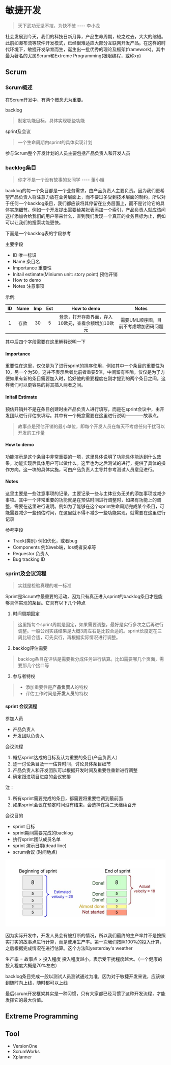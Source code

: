 # 敏捷开发
> 天下武功无坚不摧，为快不破 ---- 李小龙

社会发展到今天，我们的科技日新月异，产品生命周期，较之过去，大大的缩短。此前如瀑布流等软件开发模式，已经很难适应大部分互联网开发产品。在这样的时代环境下，敏捷开发孕育而生，诞生出一批优秀的理论及框架(framework)。其中最为著名的尤属Scrum和Extreme Programming(极限编程，或称xp)

## Scrum

### Scrum概述

在Scrum开发中，有两个概念尤为重要。

backlog
> 制定功能目标，具体实现哪些功能

sprint及会议
> 一个生命周期内sprint的具体实现计划

参与Scrum整个开发计划的人员主要包括产品负责人和开发人员

### backlog条目
> 你才不是一个没有故事的女同学 ---- 董小姐

backlog的每一个条目都是一个业务需求，由产品负责人主要负责。因为我们更希望产品负责人将注意力放在业务层面上，而不要过多受到技术层面的制约，所以对于任何一个backlog条目，我们都应该将其停留在业务层面上，而不是讨论它的具体实施细节。例如一个开发提出需要给某张表添加一个索引，产品负责人就应该问这样添加会给我们的用户带来什么，直到我们发现一个真正的业务目标为止，例如可以让我们的搜索功能更快。

下面是一个backlog表的字段参考

主要字段

* ID 唯一标识
* Name 条目名
* Importance 重要性
* Initail estimate(Miniumn unit: story point) 预估开销
* How to demo
* Notes 注意事项

示例:

| ID | Name | Imp | Est | How to demo | Notes |
|:---:|:---:|:---:|:---:|:---:|:---:|
|1|存款|30|5|登录，打开存款界面，存入10欧元，查看余额增加10欧元|需要UML顺序图，目前不考虑增加密码问题|

其中后四个字段需要在这里解释说明一下

#### Importance
重要性在这里，仅仅是为了进行sprint的排序使用，例如其中一个条目的重要性为10，另一个为50。这并不表示后者比前者重要5倍，中间留有空隙，仅仅是为了方便如果有新的条目需要加入时，恰好他的重要程度在刚才提到的两个条目之间。这样我们可以更容易的将其插入两者之间。

#### Initail Estimate
预估开销并不是在条目创建时由产品负责人进行填写，而是在sprint会议中，由开发团队进行评估来填写。其中有一个概念需要在这里进行说明————故事点。
> 故事点是预估开销的最小单位，即每个开发人员在每天不考虑任何干扰可以开发的工作量

#### How to demo
功能演示是这个条目中非常重要的一项，这里具体说明了功能具体能达到什么效果，功能实现后具体用户可以做什么。这里也为之后测试的进行，提供了具体的操作方向。这一块的具体实施，可由产品负责人主导并参考测试人员意见进行。

#### Notes
这里主要是一些注意事项的记录，主要记录一些与主体业务无关的添加事项或减少事项。其中一个非常重要的功能就是在预估时间进行调整时，如果有功能上的调整，需要在这里进行说明。例如为了能够在这个sprint生命周期完成某个条目，可能需要减少一些预估时间，在这里就不得不减少一些功能实现，就需要在这里进行记录

参考字段

* Track(类别) 例如优化，或者bug
* Components 例如web端，Ios或者安卓等
* Requestor 负责人
* Bug tracking ID 

### sprint及会议流程
> 实践是检验真理的唯一标准

Sprint是Scrum中最重要的活动，因为只有真正进入sprint的backlog条目才是能够具体实现的条目。它具有以下几个特点

1. 时间周期固定

> 这里指每个sprint周期是固定，如果需要调整，最好是实行多次之后再进行调整。一般公司实践结果是大概3周左右是比较合适的。sprint长度定在三周比较合适，可先实行，再根据实际情况进行调整。

2. backlog评估需要

> backlog条目在评估是需要拆分成任务进行估算。比如需要哪几个页面，需要那几个接口等

3. 参与者特权

> * 添加重要性是**产品负责人**的特权
> * 评估工作时间是**开发人员**的特权

#### sprint 会议流程

参加人员

* 产品负责人
* 开发团队负责人

会议流程

1. 概括sprint达成的目标及认为重要的条目(产品负责人）
2. 逐一讨论条目及一一估算时间，讨论具体条目细节
3. 产品负责人和开发团队可以根据开发时间及重要性重新进行调整
4. 确定跟进项目进度的会议安排

注：

1. 所有sprint需要完成的条目，都需要将重要性调到最前面
2. 如果sprint会议在预定时间没有结束，会选择在第二天继续召开

会议目的

* sprint 目标
* sprint期间需要完成的backlog
* 执行sprint团队成员名单
* sprint 演示日期(dead line)
* scrum会议 (时间地点)

![sprint安排](1.png)

因为实际开发中，开发人员会有被打断的情况，所以我们最终的生产率并不是按照实打实的故事点进行计算，而是使用生产率。第一次我们按照100%的投入计算，之后根据完成情况在进行估算。这个方法叫yesterday's weather

生产率 = 故事点 × 投入程度 
投入程度越小，表示受干扰程度越大。（一个健康的投入程度大概是70%左右）

backlog条目完成一般以测试人员测试通过为准，因为对于敏捷开发来说，应该做到随时向上线，随时都可以上线

最后scrum开发框架其实是一种习惯，只有大家都已经习惯了这种开发流程，才能发挥它的最大价值。

## Extreme Programming

## Tool
* VersionOne
* ScrumWorks
* Xplanner